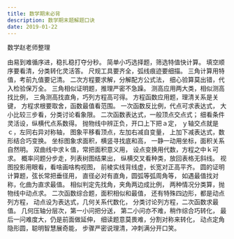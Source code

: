 ```yaml
---
title: 数学期末必背
description: 数学期末题解题口诀
date: 2019-01-22
---
```


数学赵老师整理

由易到难循序进，稳扎稳打夺分秒。
简单小巧选择题，筛选特值快计算。
填空顺序要看清，分类转化灵活答。
尺规工具要齐全，弧线痕迹要细描。
三角计算用特值，考前九值要记清。
二次方程要求解，分解配方公式法，
细心验算莫出错，代入检验保万全。
三角相似证明题，推理严密不急躁。
测高应用两大类，相似测高找比例，
三角测高找直角，巧列方程高可得。
方程函数应用题，理清关系是关键，
方程求根要取舍，函数最值看范围。
一次函数反比例，代点可求表达式，
大小比较三步看，分类讨论看象限。
二次函数表达式，一般顶点交点式；
细看条件灵活设，纵横代点系数得。
抛物线中辨正负，开口上下把ａ定，
ｙ轴交点就是ｃ，左同右异对称轴，
图象平移看顶点，左加右减自变量，
上加下减表达式，数形结合巧变换。
坐标图象求面积，横竖寻找底和高，
一静一动用坐标，面积关系自然明。
双曲线中求ｋ值，常把面积意义用，
设点变换用代数，方程之中ｋ可求。
概率问题分步走，列表树图结果出，
纵横交叉看种类，放回表格无斜线。
视图投影用眼看，看啥画啥构视图，
前棱实线背线虚，长宽对正高平齐。
圆的证明计算题，弦长常把垂径用，
直径必对有直角，圆弧等弧周角等，
如遇最值找对称，化曲为直求最值。
相似判定先找角，夹角两边成比例，
两种情况分类算，抛物线中动点求。
二次函数综合题，面积相似和最值，
还有特殊四边形，都是动点列方程，
动点设为表达式，几何关系代数化，
分类讨论列方程，二次函数求最值。
几何压轴分层次，第一小问把分送，
第二小问亦不难，稍作综合巧转化，
最后一问难度大，仍是前面做延伸，
细读题意莫畏难，分割对称来转化，
动点定角隐形圆，聪明智慧展奇能，
步骤严密说理清，冲刺满分开口笑。
